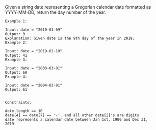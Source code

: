 Given a string date representing a Gregorian calendar date formatted as YYYY-MM-DD, return the day number of the year.

 
```
Example 1:

Input: date = "2019-01-09"
Output: 9
Explanation: Given date is the 9th day of the year in 2019.
Example 2:

Input: date = "2019-02-10"
Output: 41
Example 3:

Input: date = "2003-03-01"
Output: 60
Example 4:

Input: date = "2004-03-01"
Output: 61
 

Constraints:

date.length == 10
date[4] == date[7] == '-', and all other date[i]'s are digits
date represents a calendar date between Jan 1st, 1900 and Dec 31, 2019.
```
